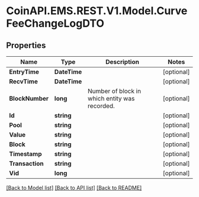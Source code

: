
# CoinAPI.EMS.REST.V1.Model.CurveFeeChangeLogDTO

## Properties

Name | Type | Description | Notes
------------ | ------------- | ------------- | -------------
**EntryTime** | **DateTime** |  | [optional] 
**RecvTime** | **DateTime** |  | [optional] 
**BlockNumber** | **long** | Number of block in which entity was recorded. | [optional] 
**Id** | **string** |  | [optional] 
**Pool** | **string** |  | [optional] 
**Value** | **string** |  | [optional] 
**Block** | **string** |  | [optional] 
**Timestamp** | **string** |  | [optional] 
**Transaction** | **string** |  | [optional] 
**Vid** | **long** |  | [optional] 

[[Back to Model list]](../README.md#documentation-for-models)
[[Back to API list]](../README.md#documentation-for-api-endpoints)
[[Back to README]](../README.md)

